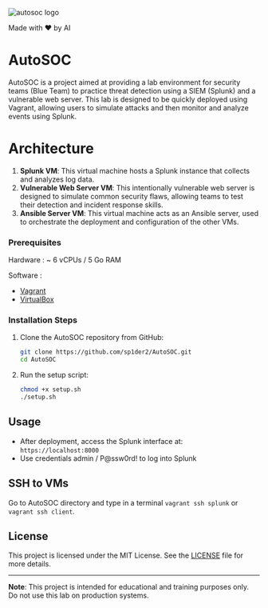 ![autosoc logo](https://github.com/user-attachments/assets/0a8e34a0-bb29-479c-ac7a-1bb0067745ef)

        
Made with ❤️ by AI


# AutoSOC

AutoSOC is a project aimed at providing a lab environment for security teams (Blue Team) to practice threat detection using a SIEM (Splunk) and a vulnerable web server. This lab is designed to be quickly deployed using Vagrant, allowing users to simulate attacks and then monitor and analyze events using Splunk.

# Architecture

1. **Splunk VM**: This virtual machine hosts a Splunk instance that collects and analyzes log data.
2. **Vulnerable Web Server VM**: This intentionally vulnerable web server is designed to simulate common security flaws, allowing teams to test their detection and incident response skills.
3. **Ansible Server VM**: This virtual machine acts as an Ansible server, used to orchestrate the deployment and configuration of the other VMs.

### Prerequisites
Hardware :
~ 6 vCPUs / 5 Go RAM

Software : 
- [Vagrant](https://www.vagrantup.com/downloads)
- [VirtualBox](https://www.virtualbox.org/wiki/Downloads)


### Installation Steps

1. Clone the AutoSOC repository from GitHub:

    ```bash
    git clone https://github.com/sp1der2/AutoSOC.git
    cd AutoSOC
    ```

2. Run the setup script:

    ```bash
    chmod +x setup.sh
    ./setup.sh
    ```

## Usage

- After deployment, access the Splunk interface at: `https://localhost:8000`
- Use credentials admin / P@ssw0rd! to log into Splunk

## SSH to VMs
Go to AutoSOC directory and type in a terminal `vagrant ssh splunk` or `vagrant ssh client`.

## License

This project is licensed under the MIT License. See the [LICENSE](LICENSE) file for more details.

---

**Note**: This project is intended for educational and training purposes only. Do not use this lab on production systems.
